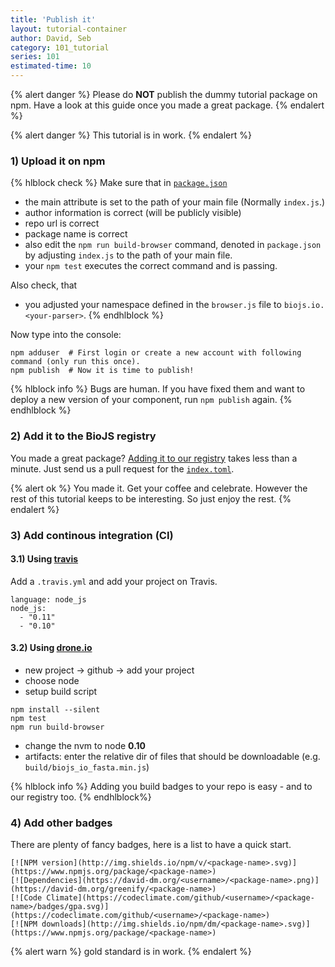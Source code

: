```yaml
---
title: 'Publish it'
layout: tutorial-container
author: David, Seb
category: 101_tutorial
series: 101
estimated-time: 10 
---
```


{% alert danger %}
Please do __NOT__ publish the dummy tutorial package on npm.
Have a look at this guide once you made a great package.
{% endalert %}

{% alert danger %}
This tutorial is in work.
{% endalert %}

### 1) Upload it on npm

{% hlblock check %}
Make sure that in [`package.json`](https://www.npmjs.org/doc/files/package.json.html)

* the main attribute is set to the path of your main file (Normally `index.js`.)
* author information is correct (will be publicly visible)
* repo url is correct
* package name is correct
* also edit the `npm run build-browser` command, denoted in `package.json` by adjusting `index.js` to the path of your main file.
* your `npm test` executes the correct command and is passing.

Also check, that

* you adjusted your namespace defined in the `browser.js` file to `biojs.io.<your-parser>`.
{% endhlblock %}

Now type into the console:

~~~
npm adduser  # First login or create a new account with following command (only run this once).
npm publish  # Now it is time to publish!
~~~

{% hlblock info %}
Bugs are human. If you have fixed them and want to deploy a new version of your component, run `npm publish` again.
{% endhlblock %}

### 2) Add it to the BioJS registry

You made a great package? [Adding it to our registry][adding] takes less than a minute.
Just send us a pull request for the [`index.toml`][adding].

[adding]: https://github.com/biojs/registry/blob/master/index.toml

{% alert ok %}
You made it. Get your coffee and celebrate. However the rest of this tutorial keeps to be interesting.
So just enjoy the rest.
{% endalert %}

### 3) Add continous integration (CI)

#### 3.1) Using [travis](https://travis-ci.org/)


Add a `.travis.yml` and add your project on Travis.

~~~
language: node_js
node_js:
  - "0.11"
  - "0.10"
~~~~

#### 3.2) Using [drone.io](https://drone.io/)

* new project -> github -> add your project
* choose node
* setup build script

~~~
npm install --silent
npm test
npm run build-browser
~~~

* change the nvm to node __0.10__
* artifacts: enter the relative dir of files that should be downloadable (e.g. `build/biojs_io_fasta.min.js`)

{% hlblock info %}
Adding you build badges to your repo is easy - and to our registry too.
{% endhlblock%}

### 4) Add other badges

There are plenty of fancy badges, here is a list to have a quick start.

~~~
[![NPM version](http://img.shields.io/npm/v/<package-name>.svg)](https://www.npmjs.org/package/<package-name>)
[![Dependencies](https://david-dm.org/<username>/<package-name>.png)](https://david-dm.org/greenify/<package-name>)
[![Code Climate](https://codeclimate.com/github/<username>/<package-name>/badges/gpa.svg)](https://codeclimate.com/github/<username>/<package-name>)
[![NPM downloads](http://img.shields.io/npm/dm/<package-name>.svg)](https://www.npmjs.org/package/<package-name>)
~~~

{% alert warn %}
gold standard is in work.
{% endalert %}

